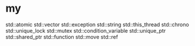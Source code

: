 # my

std::atomic
std::vector
std::exception
std::string
std::this_thread
std::chrono
std::unique_lock
std::mutex
std::condition_variable
std::unique_ptr
std::shared_ptr
std::function
std::move
std::ref
